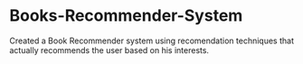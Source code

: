 # Books-Recommender-System
Created a Book Recommender system using recomendation techniques that actually recommends the user based on his interests.
